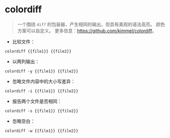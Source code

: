 # colordiff

> 一个围绕 `diff` 的包装器，产生相同的输出，但具有美观的语法高亮。
> 颜色方案可以自定义。
> 更多信息：<https://github.com/kimmel/colordiff>。

- 比较文件：

`colordiff {{file1}} {{file2}}`

- 以两列输出：

`colordiff -y {{file1}} {{file2}}`

- 忽略文件内容中的大小写差异：

`colordiff -i {{file1}} {{file2}}`

- 报告两个文件是否相同：

`colordiff -s {{file1}} {{file2}}`

- 忽略空白：

`colordiff -w {{file1}} {{file2}}`